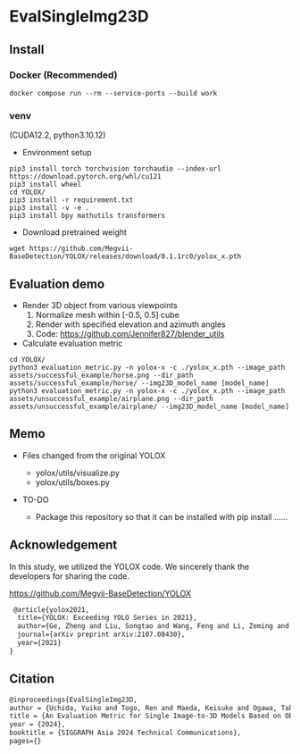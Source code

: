 # EvalSingleImg23D

## Install

### Docker (Recommended)

```
docker compose run --rm --service-ports --build work
```

### venv

(CUDA12.2, python3.10.12)

- Environment setup

```
pip3 install torch torchvision torchaudio --index-url https://download.pytorch.org/whl/cu121
pip3 install wheel
cd YOLOX/
pip3 install -r requirement.txt
pip3 install -v -e .
pip3 install bpy mathutils transformers
```

- Download pretrained weight

```
wget https://github.com/Megvii-BaseDetection/YOLOX/releases/download/0.1.1rc0/yolox_x.pth
```

## Evaluation demo

- Render 3D object from various viewpoints
  1. Normalize mesh within [-0.5, 0.5] cube
  2. Render with specified elevation and azimuth angles
  3. Code: https://github.com/Jennifer827/blender_utils
- Calculate evaluation metric

```
cd YOLOX/
python3 evaluation_metric.py -n yolox-x -c ./yolox_x.pth --image_path assets/successful_example/horse.png --dir_path assets/successful_example/horse/ --img23D_model_name [model_name]
python3 evaluation_metric.py -n yolox-x -c ./yolox_x.pth --image_path assets/unsuccessful_example/airplane.png --dir_path assets/unsuccessful_example/airplane/ --img23D_model_name [model_name]
```

## Memo

- Files changed from the original YOLOX

  - yolox/utils/visualize.py
  - yolox/utils/boxes.py

- TO-DO
  - Package this repository so that it can be installed with pip install ......

## Acknowledgement

In this study, we utilized the YOLOX code. We sincerely thank the developers for sharing the code.

https://github.com/Megvii-BaseDetection/YOLOX

```latex
 @article{yolox2021,
  title={YOLOX: Exceeding YOLO Series in 2021},
  author={Ge, Zheng and Liu, Songtao and Wang, Feng and Li, Zeming and Sun, Jian},
  journal={arXiv preprint arXiv:2107.08430},
  year={2021}
}
```

## Citation

```latex
@inproceedings{EvalSingleImg23D,
author = {Uchida, Yuiko and Togo, Ren and Maeda, Keisuke and Ogawa, Takahiro and Haseyama, Miki},
title = {An Evaluation Metric for Single Image-to-3D Models Based on Object Detection Perspective},
year = {2024},
booktitle = {SIGGRAPH Asia 2024 Technical Communications},
pages={}
```
